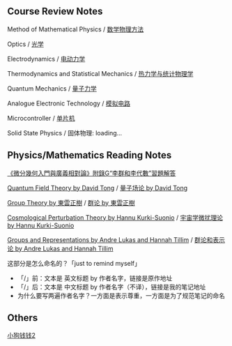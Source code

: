 ## Course Review Notes

Method of Mathematical Physics / [数学物理方法](https://github.com/ph3n92h3/notes/tree/main/%E6%95%B0%E5%AD%A6%E7%89%A9%E7%90%86%E6%96%B9%E6%B3%95)

Optics / [光学](https://github.com/ph3n92h3/notes/tree/main/%E5%85%89%E5%AD%A6)

Electrodynamics / [电动力学](https://github.com/ph3n92h3/notes/tree/main/%E7%94%B5%E5%8A%A8%E5%8A%9B%E5%AD%A6)

Thermodynamics and Statistical Mechanics / [热力学与统计物理学](https://github.com/ph3n92h3/notes/tree/main/%E7%83%AD%E5%8A%9B%E5%AD%A6%E4%B8%8E%E7%BB%9F%E8%AE%A1%E7%89%A9%E7%90%86%E5%AD%A6)

Quantum Mechanics / [量子力学](https://github.com/ph3n92h3/notes/tree/main/%E9%87%8F%E5%AD%90%E5%8A%9B%E5%AD%A6)

Analogue Electronic Technology / [模拟电路](https://github.com/ph3n92h3/notes/tree/main/%E6%A8%A1%E6%8B%9F%E7%94%B5%E8%B7%AF)

Microcontroller / [单片机](https://github.com/ph3n92h3/notes/tree/main/%E5%8D%95%E7%89%87%E6%9C%BA)

Solid State Physics / 固体物理: loading...

## Physics/Mathematics Reading Notes

[《微分幾何入門與廣義相對論》附錄G“李群和李代數”習題解答](https://github.com/ph3n92h3/notes/blob/main/%E3%80%8A%E5%BE%AE%E5%88%86%E5%B9%BE%E4%BD%95%E5%85%A5%E9%96%80%E8%88%87%E5%BB%A3%E7%BE%A9%E7%9B%B8%E5%B0%8D%E8%AB%96%E3%80%8B%E9%99%84%E9%8C%84G%E2%80%9C%E6%9D%8E%E7%BE%A4%E5%92%8C%E6%9D%8E%E4%BB%A3%E6%95%B8%E2%80%9D%E7%BF%92%E9%A1%8C%E8%A7%A3%E7%AD%94.pdf)

[Quantum Field Theory by David Tong](http://www.damtp.cam.ac.uk/user/tong/qft.html) / [量子场论 by David Tong](https://github.com/ph3n92h3/notes/blob/main/%E9%87%8F%E5%AD%90%E5%9C%BA%E8%AE%BA%20by%20David%20Tong.pdf)

[Group Theory by 東雲正樹](https://zhuanlan.zhihu.com/p/294221308) / [群论 by 東雲正樹](https://github.com/ph3n92h3/notes/blob/main/%E7%BE%A4%E8%AE%BA%20by%20%E6%9D%B1%E9%9B%B2%E6%AD%A3%E6%A8%B9.md)

[Cosmological Perturbation Theory by Hannu Kurki-Suonio](https://www.mv.helsinki.fi/home/hkurkisu/) / [宇宙学微扰理论 by Hannu Kurki-Suonio](https://github.com/ph3n92h3/notes/blob/main/%E5%AE%87%E5%AE%99%E5%AD%A6%E5%BE%AE%E6%89%B0%E7%90%86%E8%AE%BA%20by%20Hannu%20Kurki-Suonio.pdf)

[Groups and Representations by Andre Lukas and Hannah Tillim](http://www-thphys.physics.ox.ac.uk/people/AndreLukas/GroupsandRepresentations/) / [群论和表示论 by Andre Lukas and Hannah Tillim](https://github.com/ph3n92h3/notes/blob/main/%E7%BE%A4%E8%AE%BA%E5%92%8C%E8%A1%A8%E7%A4%BA%E8%AE%BA%20by%20Andre%20Lukas%20and%20Hannah%20Tillim.pdf)

这部分是怎么命名的？「just to remind myself」

- 「/」前：文本是 英文标题 by 作者名字，链接是原作地址
- 「/」后：文本是 中文标题 by 作者名字（不译），链接是我的笔记地址
- 为什么要写两遍作者名字？一方面是表示尊重，一方面是为了规范笔记的命名

## Others

[小狗钱钱2](https://github.com/ph3n92h3/notes/blob/main/%E5%B0%8F%E7%8B%97%E9%92%B1%E9%92%B12.md)
